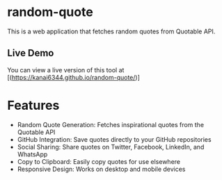 # random-quote

 This is a web application that fetches random quotes from Quotable API.

## Live Demo

You can view a live version of this tool at [(https://kanai6344.github.io/random-quote/)]

# Features
- Random Quote Generation: Fetches inspirational quotes from the Quotable API
- GitHub Integration: Save quotes directly to your GitHub repositories
- Social Sharing: Share quotes on Twitter, Facebook, LinkedIn, and WhatsApp
- Copy to Clipboard: Easily copy quotes for use elsewhere
- Responsive Design: Works on desktop and mobile devices
